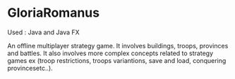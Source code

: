 # GloriaRomanus

Used : Java and Java FX

An offline multiplayer strategy game. It involves buildings, troops, provinces and battles. It also involves more complex concepts related to strategy games ex (troop restrictions, troops variantions, save and load, conquering provincesetc..). 